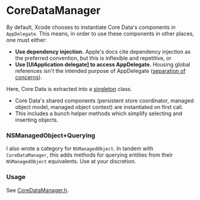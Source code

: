 # CoreDataManager

By default, Xcode chooses to instantiate Core Data's components in `AppDelegate`.  This means, in order to use these components in other places, one must either:

- **Use dependency injection.** Apple's docs cite dependency injection as the preferred convention, but this is inflexible and repetitive, or
- **Use [UIApplication delegate] to access AppDelegate.**  Housing global references isn't the intended purpose of AppDelegate ([separation of concerns](http://en.wikipedia.org/wiki/Separation_of_concerns)).

Here, Core Data is extracted into a [singleton](http://en.wikipedia.org/wiki/Singleton_pattern) class.  

- Core Data's shared components (persistent store coordinator, managed object model, managed object context) are instantiated on first call.
- This includes a bunch helper methods which simplify selecting and inserting objects.

### NSManagedObject+Querying

I also wrote a category for `NSManagedObject`.  In tandem with `CoreDataManager`, this adds methods for querying entities from their `NSManagedObject` equivalents.  Use at your discretion.

### Usage

See [CoreDataManager.h](CoreDataManager.h).

